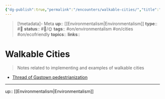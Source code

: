 ```yaml
---
{"dg-publish":true,"permalink":"/encounters/walkable-cities/","title":"Walkable Cities"}
---
```


> [!metadata]- Meta
> **up**:: [[Environmentalism\|Environmentalism]]
> **type**:: #📝 
> **status**:: #📝/🌞
> **tags**:: #on/environmentalism #on/cities #on/ecofriendly
> **topics**:: 
> **links**::


# Walkable Cities

> Notes related to implementing and examples of walkable cities 


- [Thread of Gastown pedestrianization](https://x.com/leehaber/status/1807133455802830907?s=46)


---
up:: [[Environmentalism\|Environmentalism]]

